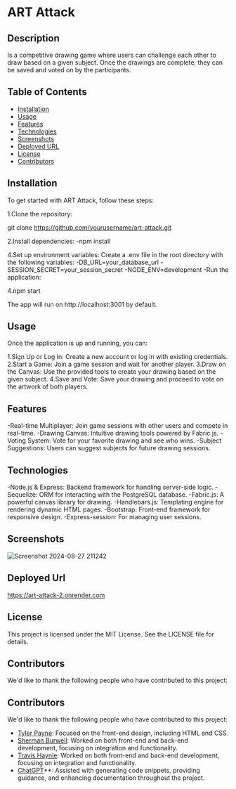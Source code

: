 # ART Attack

## Description 

Is a competitive drawing game where users can challenge each other to draw based on a given subject. Once the drawings are complete, they can be saved and voted on by the participants.

## Table of Contents
- [Installation](#installation)
- [Usage](#usage)
- [Features](#features)
- [Technologies](#technologies)
- [Screenshots](#screenshots)
- [Deployed URL](#deployed-url)
- [License](#license)
- [Contributors](#contributors)

## Installation

To get started with ART Attack, follow these steps:

1.Clone the repository:

git clone https://github.com/yourusername/art-attack.git

2.Install dependencies:
    -npm install

4.Set up environment variables:
    Create a .env file in the root directory with the following variables:
        -DB_URL=your_database_url
        -SESSION_SECRET=your_session_secret
        -NODE_ENV=development
        -Run the application:

4.npm start

The app will run on http://localhost:3001 by default.

## Usage

Once the application is up and running, you can:

1.Sign Up or Log In: Create a new account or log in with existing credentials.
2.Start a Game: Join a game session and wait for another player.
3.Draw on the Canvas: Use the provided tools to create your drawing based on the given subject.
4.Save and Vote: Save your drawing and proceed to vote on the artwork of both players.

## Features

-Real-time Multiplayer: Join game sessions with other users and compete in real-time.
-Drawing Canvas: Intuitive drawing tools powered by Fabric.js.
-Voting System: Vote for your favorite drawing and see who wins.
-Subject Suggestions: Users can suggest subjects for future drawing sessions.

## Technologies

-Node.js & Express: Backend framework for handling server-side logic.
-Sequelize: ORM for interacting with the PostgreSQL database.
-Fabric.js: A powerful canvas library for drawing.
-Handlebars.js: Templating engine for rendering dynamic HTML pages.
-Bootstrap: Front-end framework for responsive design.
-Express-session: For managing user sessions.

## Screenshots
![Screenshot 2024-08-27 211242](https://github.com/user-attachments/assets/6ccd0370-2480-4210-be77-a24ef3fdac99)


## Deployed Url

https://art-attack-2.onrender.com



## License

This project is licensed under the MIT License. See the LICENSE file for details.

## Contributors

We'd like to thank the following people who have contributed to this project:

## Contributors

We'd like to thank the following people who have contributed to this project:

- [Tyler Payne](https://github.com/edamama): Focused on the front-end design, including HTML and CSS.
- [Sherman Burwell](https://github.com/shermanburwell3): Worked on both front-end and back-end development, focusing on integration and functionality.
- [Travis Haynie](https://github.com/TravisHaynie): Worked on both front-end and back-end development, focusing on integration and functionality.
- [ChatGPT](https://openai.com/chatgpt)**: Assisted with generating code snippets, providing guidance, and enhancing documentation throughout the project.


